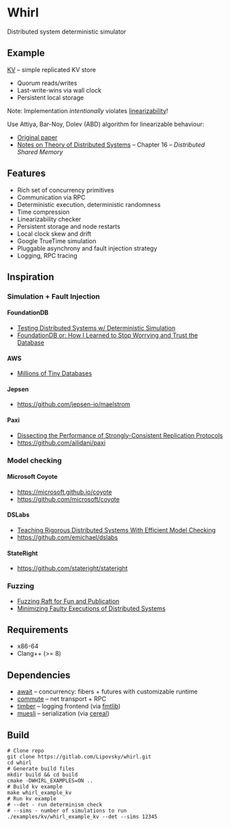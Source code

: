 # Whirl

Distributed system deterministic simulator

## Example

[KV](/examples/kv/main.cpp) – simple replicated KV store

- Quorum reads/writes
- Last-write-wins via wall clock
- Persistent local storage

Note: Implementation _intentionally_ violates [linearizability](https://jepsen.io/consistency/models/linearizable)!

Use Attiya, Bar-Noy, Dolev (ABD) algorithm for linearizable behaviour:
- [Original paper](https://groups.csail.mit.edu/tds/papers/Attiya/TM-423.pdf)
- [Notes on Theory of Distributed Systems](https://www.cs.yale.edu/homes/aspnes/classes/465/notes.pdf) – Chapter 16 – _Distributed Shared Memory_

## Features

* Rich set of concurrency primitives
* Communication via RPC
* Deterministic execution, deterministic randomness
* Time compression
* Linearizability checker
* Persistent storage and node restarts
* Local clock skew and drift
* Google TrueTime simulation
* Pluggable asynchrony and fault injection strategy
* Logging, RPC tracing

## Inspiration

### Simulation + Fault Injection

#### FoundationDB
- [Testing Distributed Systems w/ Deterministic Simulation](https://www.youtube.com/watch?v=4fFDFbi3toc)
- [FoundationDB or: How I Learned to Stop Worrying and Trust the Database](https://www.youtube.com/watch?v=OJb8A6h9jQQ&list=PLSE8ODhjZXjagqlf1NxuBQwaMkrHXi-iz&index=22)

#### AWS

- [Millions of Tiny Databases](https://www.usenix.org/system/files/nsdi20-paper-brooker.pdf)

#### Jepsen
- https://github.com/jepsen-io/maelstrom

#### Paxi
- [Dissecting the Performance of Strongly-Consistent Replication Protocols](https://cse.buffalo.edu/~demirbas/publications/dissecting.pdf)
- https://github.com/ailidani/paxi

### Model checking

#### Microsoft Coyote

- https://microsoft.github.io/coyote
- https://github.com/microsoft/coyote

#### DSLabs
- [Teaching Rigorous Distributed Systems With Efficient Model Checking](https://ellismichael.com/papers/dslabs-eurosys19.pdf)
- https://github.com/emichael/dslabs  

#### StateRight
- https://github.com/stateright/stateright

### Fuzzing

- [Fuzzing Raft for Fun and Publication](https://colin-scott.github.io/blog/2015/10/07/fuzzing-raft-for-fun-and-profit/)
- [Minimizing Faulty Executions of Distributed Systems](https://www.usenix.org/conference/nsdi16/technical-sessions/presentation/scott)

## Requirements

- x86-64
- Clang++ (>= 8)

## Dependencies

- [await](https://gitlab.com/Lipovsky/await) – concurrency: fibers + futures with customizable runtime
- [commute](https://gitlab.com/Lipovsky/commute) – net transport + RPC
- [timber](https://gitlab.com/Lipovsky/timber) – logging frontend (via [fmtlib](https://github.com/fmtlib/fmt))
- [muesli](https://gitlab.com/Lipovsky/muesli) – serialization (via [cereal](https://github.com/USCiLab/cereal))

## Build

```shell
# Clone repo
git clone https://gitlab.com/Lipovsky/whirl.git 
cd whirl
# Generate build files
mkdir build && cd build
cmake -DWHIRL_EXAMPLES=ON ..
# Build kv example
make whirl_example_kv
# Run kv example
# --det - run determinism check
# --sims - number of simulations to run
./examples/kv/whirl_example_kv --det --sims 12345
